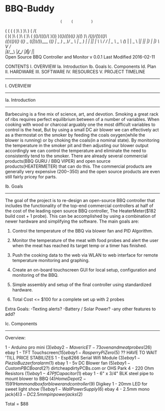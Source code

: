 # BBQ-Buddy
                             (    (        )  
   (   (    (       (        )\ ) )\ )  ( /(  
 ( )\( )\ ( )\    ( )\    ( (()/((()/(  )\()) 
 )((_)((_))((_)   )((_)   )\ /(_))/(_))((_)\  
((_)((_)_((_)_   ((_)_ _ ((_|_))_(_))___ ((_) 
 | _ ) _ )/ _ \   | _ ) | | ||   \|   \ \ / / 
 | _ \ _ \ (_) |  | _ \ |_| || |) | |) \ V /  
 |___/___/\__\_\  |___/\___/ |___/|___/ |_|   
 Open Source BBQ Controller and Monitor
v 0.0.1
Last Modified 2016-02-11

CONTENTS
I. OVERVIEW
	Ia. Introduction
	Ib. Goals
	Ic. Components
	Id. Plan
II. HARDWARE
III. SOFTWARE
IV. RESOURCES
V. PROJECT TIMELINE

********************************************
I. OVERVIEW
********************************************

Ia. Introduction
******************
Barbecuing is a fine mix of science, art, and devotion. Smoking a great rack of ribs requires perfect equilibrium between of a number of variables. When cooking with wood or charcoal arguably one the most difficult variables to control is the heat, But by using a small DC air blower we can effectively act as a thermostat on the smoker by feeding the coals oxygen(while the blower is running) or by choking the coals(in a nominal state). By monitoring the temperature in the smoker pit and then adjusting our blower output accordingly we can control the temperature and eliminate the need to consistently tend to the smoker. There are already several commercial products(BBQ GURU / BBQ VIPER) and open source products(HEATERMETER)  that can do this. The commercial products are generally very expensive ($200-$350) and the open source products are even still fairly pricey for parts.


Ib. Goals
******************
The goal of the project is to re-design an open-source BBQ controller that includes the functionality of the top-end commercial controllers at half of the cost of the leading open source BBQ controller, The HeaterMeter($182 build cost + 1 probe). This can be accomplished by using a combination of newer hardware and simplifying the software. The main goals are:

1. Control the temperature of the BBQ via blower fan and PID
Algorithm.

2. Monitor the temperature of the meat with food probes and alert the user when the meat has reached its target temp or a timer has finished.

3. Push the cooking data to the web via WLAN to web interface for remote temperature monitoring and graphing.

4. Create an on-board touchscreen GUI for local setup, configuration and monitoring of the BBQ. 

5. Simple assembly and setup of the final controller using standardized hardware. 

6. Total Cost <= $100 for a complete set up with 2 probes

Extra Goals:
-Texting alerts?
-Battery / Solar Power? 
-any other features to add?

Ic. Components
****************** 
Overview: 

1 - Arduino pro mini ($3) ebay
2 - Maveric ET-73 oven and meat probes($26)	ebay
1 - TFT Touchscreen($15)	ebay
1 - Rasperry Pi Zero($5)	?? HAVE TO WAIT 'TILL PRICE STABILIZES 
1 - Esp8266 Serial Wifi Module ($3) ebay
1 - Piezio Buzzer for alarm ($1) ebay
1 - 5v DC Blower fan ($5) ebay
1 - Custom PBC Board ($2?) dirtcheapdirtyPCBs.com or OHS Park
4 - 220 Ohm Resistors ($1) ebay
1 - 47Pf Capacitor ($1) ebay
1 - 6" x 3/4" BLK steel pipe to mount blower to BBQ ($4) Home Depot
2 - 1591 Hammond box for blower and controller ($9) Digikey
1 - 20mm LED for sweet light show ($1) ebay
1 - Wall Power Supply($6) ebay
4 - 2.5mm mono jack($4)
3 - DC 2.5mm pin power jacks ($2)

Total = $88















